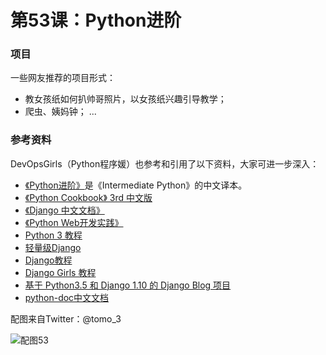 # 第53课：Python进阶

### 项目
一些网友推荐的项目形式：
* 教女孩纸如何扒帅哥照片，以女孩纸兴趣引导教学；
* 爬虫、姨妈钟；
...

### 参考资料
DevOpsGirls（Python程序媛）也参考和引用了以下资料，大家可进一步深入：

* [《Python进阶》](https://github.com/eastlakeside/interpy-zh)是《Intermediate Python》的中文译本。
* [《Python Cookbook》 3rd 中文版](https://github.com/yidao620c/python3-cookbook)
* [《Django 中文文档》](https://docs.huihoo.com/django/2.1-zh-cn/index.html)
* [《Python Web开发实践》](https://www.amazon.cn/dp/B01L8NVIC6/)
* [Python 3 教程](http://www.runoob.com/python3/python3-tutorial.html)
* [轻量级Django](https://www.amazon.cn/dp/B01M4S72G0/)
* [Django教程](https://www.w3cschool.cn/django/)
* [Django Girls 教程](https://tutorial.djangogirls.org/zh/)
* [基于 Python3.5 和 Django 1.10 的 Django Blog 项目](https://github.com/zmrenwu/django-blog-tutorial)
* [python-doc中文文档](https://github.com/ictar/python-doc)

配图来自Twitter：@tomo_3

![配图53](https://wiki.huihoo.com/images/thumb/b/bf/Devopsgirls53.jpg/696px-Devopsgirls53.jpg)
